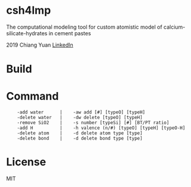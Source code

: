# csh4lmp
The computational modeling tool for custom atomistic model of calcium-silicate-hydrates in cement pastes

2019 Chiang Yuan [LinkedIn](www.linkedin.com/in/yuanchiang)

# Build


# Command

```
	-add water      |    -aw add [#] [typeO] [typeH]                
	-delete water   |    -dw delete [typeO] [typeH]                 
	-remove SiO2    |    -s number [typeSi] [#] [BT/PT ratio]
	-add H          |    -h valence (n/#) [typeO] [typeH] [typeO-H] 
	-delete atom    |    -d delete atom type [type]                 
	-delete bond    |    -d delete bond type [type]                 
```
# License
MIT
